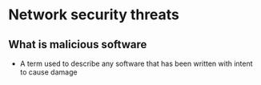 # Network security threats

## What is malicious software

- A term used to describe any software that has been written with intent to cause damage

## 